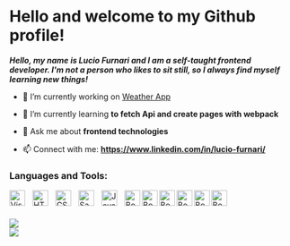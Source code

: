 # Hello and welcome to my Github profile!


<b>
	<i>
		Hello, my name is Lucio Furnari and I am a self-taught frontend developer. 		I'm not a person who likes to sit still, so I always find myself learning new things!
	</i>
</b>

- 🔭 I’m currently working on [Weather App](https://github.com/LucioFurnari/Weather-App)

- 🌱 I’m currently learning **to fetch Api and create pages with webpack**

- 💬 Ask me about **frontend technologies**

- 📫 Connect with me: **https://www.linkedin.com/in/lucio-furnari/**


### Languages and Tools:
<img align="left" alt="Visual Studio Code" width="28px" src="https://cdn.jsdelivr.net/gh/devicons/devicon/icons/vscode/vscode-original.svg" style="padding-right:10px;" />
<img align="left" alt="HTML5" width="28px" src="https://cdn.jsdelivr.net/gh/devicons/devicon/icons/html5/html5-original.svg" style="padding-right:10px;" />
<img align="left" alt="CSS3" width="28px" src="https://cdn.jsdelivr.net/gh/devicons/devicon/icons/css3/css3-original.svg" style="padding-right:10px;" />
<img align="left" alt="Sass" width="28px" src="https://cdn.jsdelivr.net/gh/devicons/devicon/icons/sass/sass-original.svg" style="padding-right:10px;" />
<img align="left" alt="JavaScript" width="28px" src="https://cdn.jsdelivr.net/gh/devicons/devicon/icons/javascript/javascript-original.svg" style="padding-right:10px;" />
<img align="left" alt="Bootstrap" width="28px"  src="https://cdn.jsdelivr.net/gh/devicons/devicon/icons/bootstrap/bootstrap-original.svg"/>
<img align="left" alt="Bootstrap" width="28px"  src="https://cdn.jsdelivr.net/gh/devicons/devicon/icons/npm/npm-original-wordmark.svg"/>
<img align="left" alt="Bootstrap" width="28px"  src="https://cdn.jsdelivr.net/gh/devicons/devicon/icons/git/git-original.svg"/>
<img align="left" alt="Bootstrap" width="28px"  src="https://cdn.jsdelivr.net/gh/devicons/devicon/icons/webpack/webpack-original.svg"/>
<img align="left" alt="Bootstrap" width="28px"  src="https://cdn.jsdelivr.net/gh/devicons/devicon/icons/nodejs/nodejs-original.svg"/>
<img align="left" alt="Bootstrap" width="28px"  src="https://cdn.jsdelivr.net/gh/devicons/devicon/icons/eslint/eslint-original.svg"/>

<br />
<br />
<br />

<img src='https://github-readme-stats.vercel.app/api/top-langs/?username=LucioFurnari&hide_progress=true' />

<br />

<img src='https://github-readme-stats.vercel.app/api?username=LucioFurnari&show_icons=true&theme=aura' />

